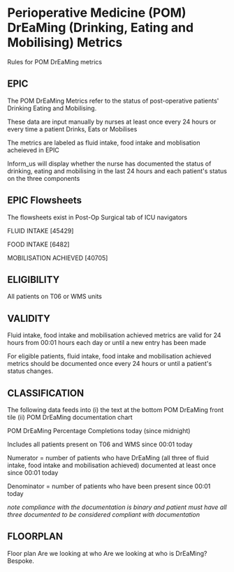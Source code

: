 
# Perioperative Medicine (POM) DrEaMing (Drinking, Eating and Mobilising) Metrics 
Rules for POM DrEaMing metrics


## EPIC
The POM DrEaMing Metrics refer to the status of post-operative patients' Drinking Eating and Mobilising.

These data are input manually by nurses at least once every 24 hours or every time a patient Drinks, Eats or Mobilises

The metrics are labeled as fluid intake, food intake and moblisation acheieved in EPIC

Inform_us will display whether the nurse has documented the status of drinking, eating and mobilising in the last 24 hours and each patient's status on the three components


## EPIC Flowsheets

The flowsheets exist in Post-Op Surgical tab of ICU navigators

FLUID INTAKE [45429]

FOOD INTAKE [6482]

MOBILISATION ACHIEVED [40705]


## ELIGIBILITY
All patients on T06 or WMS units

## VALIDITY
Fluid intake, food intake and mobilisation achieved metrics are valid for 24 hours from 00:01 hours each day or until a new entry has been made 


For eligible patients, fluid intake, food intake and mobilisation achieved metrics should be documented once every 24 hours or until a patient's status changes. 


## CLASSIFICATION
The following data feeds into (i) the text at the bottom POM DrEaMing front tile (ii) POM DrEaMing documentation chart

POM DrEaMing Percentage Completions today (since midnight)

Includes all patients present on T06 and WMS since 00:01 today

Numerator = number of patients who have DrEaMing (all three of fluid intake, food intake and mobilisation achieved) documented at least once since 00:01 today

Denominator = number of patients who have been present since 00:01 today

*note compliance with the documentation is binary and patient must have all three documented to be considered compliant with documentation*


## FLOORPLAN 


Floor plan 
Are we looking at who 
Are we looking at who is DrEaMing? Bespoke. 
